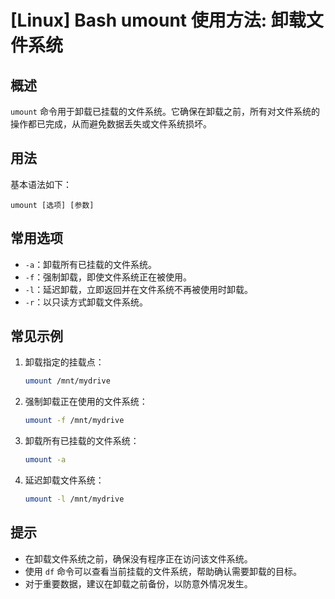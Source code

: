 # [Linux] Bash umount 使用方法: 卸载文件系统

## 概述
`umount` 命令用于卸载已挂载的文件系统。它确保在卸载之前，所有对文件系统的操作都已完成，从而避免数据丢失或文件系统损坏。

## 用法
基本语法如下：
```
umount [选项] [参数]
```

## 常用选项
- `-a`：卸载所有已挂载的文件系统。
- `-f`：强制卸载，即使文件系统正在被使用。
- `-l`：延迟卸载，立即返回并在文件系统不再被使用时卸载。
- `-r`：以只读方式卸载文件系统。

## 常见示例
1. 卸载指定的挂载点：
   ```bash
   umount /mnt/mydrive
   ```

2. 强制卸载正在使用的文件系统：
   ```bash
   umount -f /mnt/mydrive
   ```

3. 卸载所有已挂载的文件系统：
   ```bash
   umount -a
   ```

4. 延迟卸载文件系统：
   ```bash
   umount -l /mnt/mydrive
   ```

## 提示
- 在卸载文件系统之前，确保没有程序正在访问该文件系统。
- 使用 `df` 命令可以查看当前挂载的文件系统，帮助确认需要卸载的目标。
- 对于重要数据，建议在卸载之前备份，以防意外情况发生。